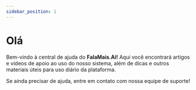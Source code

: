 ```yaml
---
sidebar_position: 1
---
```


# Olá

Bem-vindo à central de ajuda do **FalaMais.Ai!** Aqui você encontrará artigos e vídeos de apoio ao uso do nosso sistema, além de dicas e outros materiais úteis para uso diário da plataforma.

Se ainda precisar de ajuda, entre em contato com nossa equipe de suporte!